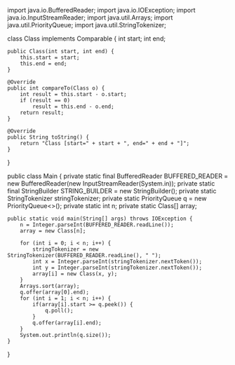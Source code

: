 import java.io.BufferedReader;
import java.io.IOException;
import java.io.InputStreamReader;
import java.util.Arrays;
import java.util.PriorityQueue;
import java.util.StringTokenizer;

class Class implements Comparable<Class> {
	int start;
	int end;

	public Class(int start, int end) {
		this.start = start;
		this.end = end;
	}

	@Override
	public int compareTo(Class o) {
		int result = this.start - o.start;
		if (result == 0)
			result = this.end - o.end;
		return result;
	}

	@Override
	public String toString() {
		return "Class [start=" + start + ", end=" + end + "]";
	}
	

}

public class Main {
	private static final BufferedReader BUFFERED_READER = new BufferedReader(new InputStreamReader(System.in));
	private static final StringBuilder STRING_BUILDER = new StringBuilder();
	private static StringTokenizer stringTokenizer;
	private static PriorityQueue<Integer> q = new PriorityQueue<>();
	private static int n;
	private static Class[] array;

	public static void main(String[] args) throws IOException {
		n = Integer.parseInt(BUFFERED_READER.readLine());
		array = new Class[n];
		
		for (int i = 0; i < n; i++) {
			stringTokenizer = new StringTokenizer(BUFFERED_READER.readLine(), " ");
			int x = Integer.parseInt(stringTokenizer.nextToken());
			int y = Integer.parseInt(stringTokenizer.nextToken());
			array[i] = new Class(x, y);
		}
		Arrays.sort(array);
		q.offer(array[0].end);
		for (int i = 1; i < n; i++) {
			if(array[i].start >= q.peek()) {
				q.poll();
			}
			q.offer(array[i].end);
		}
		System.out.println(q.size());
	}

}

